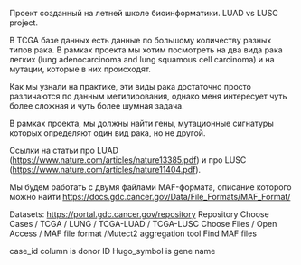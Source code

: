 Проект созданный на летней школе биоинформатики.
LUAD vs LUSC project.

В TCGA базе данных есть данные по большому количеству разных типов рака. В рамках проекта мы хотим посмотреть на два вида рака легких (lung adenocarcinoma and lung squamous cell carcinoma) и на мутации, которые в них происходят.

Как мы узнали на практике, эти виды рака достаточно просто различаются по данным метилирования, однако меня интересует чуть более сложная и чуть более шумная задача.

В рамках проекта, мы должны найти гены, мутационные сигнатуры которых определяют один вид рака, но не другой.

Ссылки на статьи про LUAD (https://www.nature.com/articles/nature13385.pdf) и про LUSC (https://www.nature.com/articles/nature11404.pdf).

Мы будем работать с двумя файлами MAF-формата, описание которого можно найти https://docs.gdc.cancer.gov/Data/File_Formats/MAF_Format/



Datasets: https://portal.gdc.cancer.gov/repository
Repository
Choose Cases / TCGA / LUNG / TCGA-LUAD / TCGA-LUSC
Choose Files / Open Access / MAF file format /Mutect2 aggregation tool
Find MAF files


case_id column is donor ID
Hugo_symbol is gene name


